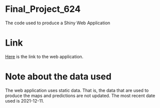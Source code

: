 # Final_Project_624
The code used to produce a Shiny Web Application

# Link
[Here](https://choskins.shinyapps.io/shiny/) is the link to the web application. 

# Note about the data used

The web application uses static data. That is, the data that are used to produce the maps and predictions are not updated. The most recent date used
is 2021-12-11. 
